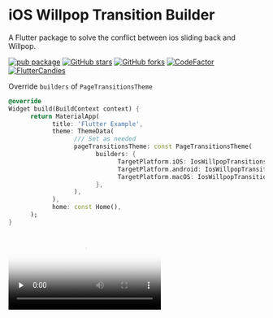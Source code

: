 # iOS Willpop Transition Builder

A Flutter package to solve the conflict between ios sliding back and Willpop.

[![pub package](https://img.shields.io/pub/v/ios_willpop_transition_theme?logo=dart&label=stable&style=flat-square)](https://pub.dev/packages/ios_willpop_transition_theme)
[![GitHub stars](https://img.shields.io/github/stars/fluttercandies/ios_willpop_transition_theme?logo=github&style=flat-square)](https://github.com/fluttercandies/ios_willpop_transition_theme/stargazers)
[![GitHub forks](https://img.shields.io/github/forks/fluttercandies/ios_willpop_transition_theme?logo=github&style=flat-square)](https://github.com/fluttercandies/ios_willpop_transition_theme/network/members)
[![CodeFactor](https://img.shields.io/codefactor/grade/github/fluttercandies/ios_willpop_transition_theme?logo=codefactor&logoColor=%23ffffff&style=flat-square)](https://www.codefactor.io/repository/github/fluttercandies/ios_willpop_transition_theme)
<a target="_blank" href="https://jq.qq.com/?_wv=1027&k=5bcc0gy"><img border="0" src="https://pub.idqqimg.com/wpa/images/group.png" alt="FlutterCandies" title="FlutterCandies"></a>


Override `builders` of `PageTransitionsTheme`

```dart
@override
Widget build(BuildContext context) {
      return MaterialApp(
            title: 'Flutter Example',
            theme: ThemeData(
                  /// Set as needed
                  pageTransitionsTheme: const PageTransitionsTheme(
                        builders: {
                              TargetPlatform.iOS: IosWillpopTransitionsBuilder(),
                              TargetPlatform.android: IosWillpopTransitionsBuilder(),
                              TargetPlatform.macOS: IosWillpopTransitionsBuilder(),
                        },
                  ),
            ),
            home: const Home(),
      );
}
```

<video id="video" controls="" preload="none" poster="preview">
      <source id="mp4" src="https://raw.githubusercontent.com/fluttercandies/ios_willpop_transition_theme/main/preview/pre.gif" type="video/mp4">
</videos>